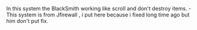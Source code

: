 In this system the BlackSmith working like scroll and don't destroy items. 
-This system is from Jfirewall , i put here because i fixed long time ago but him don't put fix.
